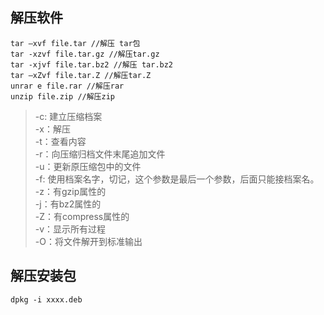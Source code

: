 ## 解压软件
```
tar –xvf file.tar //解压 tar包
tar -xzvf file.tar.gz //解压tar.gz
tar -xjvf file.tar.bz2 //解压 tar.bz2
tar –xZvf file.tar.Z //解压tar.Z
unrar e file.rar //解压rar
unzip file.zip //解压zip
```
> -c: 建立压缩档案  
> -x：解压  
> -t：查看内容  
> -r：向压缩归档文件末尾追加文件  
> -u：更新原压缩包中的文件  
> -f: 使用档案名字，切记，这个参数是最后一个参数，后面只能接档案名。  
> -z：有gzip属性的  
> -j：有bz2属性的  
> -Z：有compress属性的  
> -v：显示所有过程  
> -O：将文件解开到标准输出  
## 解压安装包
`dpkg -i xxxx.deb`
